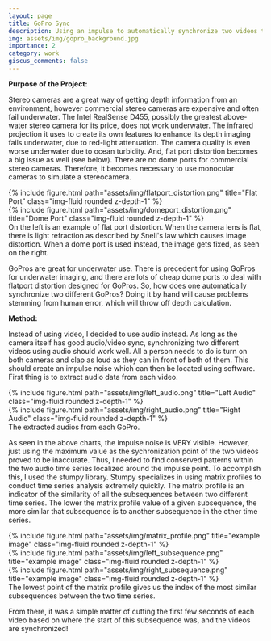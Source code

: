 ```yaml
---
layout: page
title: GoPro Sync
description: Using an impulse to automatically synchronize two videos to create a stereo camera.
img: assets/img/gopro_background.jpg
importance: 2
category: work
giscus_comments: false
---
```


**Purpose of the Project:**

Stereo cameras are a great way of getting depth information from an environment, however commercial stereo cameras are expensive and often fail underwater. The Intel RealSense D455, possibly the greatest above-water stereo camera for its price, does not work underwater. The infrared projection it uses to create its own features to enhance its depth imaging fails underwater, due to red-light attenuation. The camera quality is even worse underwater due to ocean turbidity. And, flat port distortion becomes a big issue as well (see below). There are no dome ports for commercial stereo cameras. Therefore, it becomes necessary to use monocular cameras to simulate a stereocamera. 

<div class="row justify-content-sm-center">
    <div class="col-sm-6 mt-3 mt-md-0">
        {% include figure.html path="assets/img/flatport_distortion.png" title="Flat Port" class="img-fluid rounded z-depth-1" %}
    </div>
    <div class="col-sm-6 mt-3 mt-md-0">
        {% include figure.html path="assets/img/domeport_distortion.png" title="Dome Port" class="img-fluid rounded z-depth-1" %}
    </div>
</div>
<div class="caption">
    On the left is an example of flat port distortion. When the camera lens is flat, there is light refraction as described by Snell's law which causes image distortion. When a dome port is used instead, the image gets fixed, as seen on the right. 
</div>


GoPros are great for underwater use. There is precedent for using GoPros for underwater imaging, and there are lots of cheap dome ports to deal with flatport distortion designed for GoPros. So, how does one automatically synchronize two different GoPros? Doing it by hand will cause problems stemming from human error, which will throw off depth calculation. 

**Method:**

Instead of using video, I decided to use audio instead. As long as the camera itself has good audio/video sync, synchronizing two different videos using audio should work well. All a person needs to do is turn on both cameras and clap as loud as they can in front of both of them. This should create an impulse noise which can then be located using software. First thing is to extract audio data from each video. 

<div class="row justify-content-sm-center">
    <div class="col-sm-6 mt-3 mt-md-0">
        {% include figure.html path="assets/img/left_audio.png" title="Left Audio" class="img-fluid rounded z-depth-1" %}
    </div>
    <div class="col-sm-6 mt-3 mt-md-0">
        {% include figure.html path="assets/img/right_audio.png" title="Right Audio" class="img-fluid rounded z-depth-1" %}
    </div>
</div>
<div class="caption">
    The extracted audios from each GoPro.
</div>

As seen in the above charts, the impulse noise is VERY visible. However, just using the maximum value as the sychronization point of the two videos proved to be inaccurate. Thus, I needed to find conserved patterns within the two audio time series localized around the impulse point. To accomplish this, I used the stumpy library. Stumpy specializes in using matrix profiles to conduct time series analysis extremely quickly. The matrix profile is an indicator of the similarity of all the subsequences between two different time series. The lower the matrix profile value of a given subsequence, the more similar that subsequence is to another subsequence in the other time series. 


<div class="row">
    <div class="col-sm mt-3 mt-md-0">
        {% include figure.html path="assets/img/matrix_profile.png" title="example image" class="img-fluid rounded z-depth-1" %}
    </div>
    <div class="col-sm mt-3 mt-md-0">
        {% include figure.html path="assets/img/left_subsequence.png" title="example image" class="img-fluid rounded z-depth-1" %}
    </div>
    <div class="col-sm mt-3 mt-md-0">
        {% include figure.html path="assets/img/right_subsequence.png" title="example image" class="img-fluid rounded z-depth-1" %}
    </div>
</div>
<div class="caption">
    The lowest point of the matrix profile gives us the index of the most similar subsequences between the two time series.
</div>

From there, it was a simple matter of cutting the first few seconds of each video based on where the start of this subsequence was, and the videos are synchronized!

<!-- Every project has a beautiful feature showcase page.
It's easy to include images in a flexible 3-column grid format.
Make your photos 1/3, 2/3, or full width.

To give your project a background in the portfolio page, just add the img tag to the front matter like so:

    ---
    layout: page
    title: project
    description: a project with a background image
    img: /assets/img/12.jpg
    --- -->

<!-- <div class="row">
    <div class="col-sm mt-3 mt-md-0">
        {% include figure.html path="assets/img/1.jpg" title="example image" class="img-fluid rounded z-depth-1" %}
    </div>
    <div class="col-sm mt-3 mt-md-0">
        {% include figure.html path="assets/img/3.jpg" title="example image" class="img-fluid rounded z-depth-1" %}
    </div>
    <div class="col-sm mt-3 mt-md-0">
        {% include figure.html path="assets/img/5.jpg" title="example image" class="img-fluid rounded z-depth-1" %}
    </div>
</div>
<div class="caption">
    Caption photos easily. On the left, a road goes through a tunnel. Middle, leaves artistically fall in a hipster photoshoot. Right, in another hipster photoshoot, a lumberjack grasps a handful of pine needles.
</div>
<div class="row">
    <div class="col-sm mt-3 mt-md-0">
        {% include figure.html path="assets/img/5.jpg" title="example image" class="img-fluid rounded z-depth-1" %}
    </div>
</div>
<div class="caption">
    This image can also have a caption. It's like magic.
</div>

You can also put regular text between your rows of images.
Say you wanted to write a little bit about your project before you posted the rest of the images.
You describe how you toiled, sweated, *bled* for your project, and then... you reveal its glory in the next row of images.


<div class="row justify-content-sm-center">
    <div class="col-sm-8 mt-3 mt-md-0">
        {% include figure.html path="assets/img/6.jpg" title="example image" class="img-fluid rounded z-depth-1" %}
    </div>
    <div class="col-sm-4 mt-3 mt-md-0">
        {% include figure.html path="assets/img/11.jpg" title="example image" class="img-fluid rounded z-depth-1" %}
    </div>
</div>
<div class="caption">
    You can also have artistically styled 2/3 + 1/3 images, like these.
</div>


The code is simple.
Just wrap your images with `<div class="col-sm">` and place them inside `<div class="row">` (read more about the <a href="https://getbootstrap.com/docs/4.4/layout/grid/">Bootstrap Grid</a> system).
To make images responsive, add `img-fluid` class to each; for rounded corners and shadows use `rounded` and `z-depth-1` classes.
Here's the code for the last row of images above:

{% raw %}
```html
<div class="row justify-content-sm-center">
    <div class="col-sm-8 mt-3 mt-md-0">
        {% include figure.html path="assets/img/6.jpg" title="example image" class="img-fluid rounded z-depth-1" %}
    </div>
    <div class="col-sm-4 mt-3 mt-md-0">
        {% include figure.html path="assets/img/11.jpg" title="example image" class="img-fluid rounded z-depth-1" %}
    </div>
</div>
```
{% endraw %} -->
